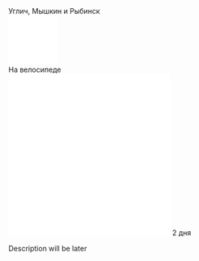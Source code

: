 
<link rel="stylesheet" href="../assets-custom/css/style-markdown.css">
<div class="cover-container" style="background-image: url('rybinsk-1600.jpg');">
	<div class="cover-text">
		<div class="cover-title">
            Углич, Мышкин и Рыбинск
        </div>
		<div class="cover-description">
			<div class="packages-location">
                <img loading="lazy" src="../assets-custom/bike-96.png" alt="" class="cover-icon">
                <div class="h4-default regular">На велосипеде</div>
            </div>
            <div>
                <img class="cover-icon" loading="lazy" src="../assets-custom/icon_time.png" alt=""  />
                <span>2 дня</span>
            </div>
		</div>
	</div>
</div>

Description will be later